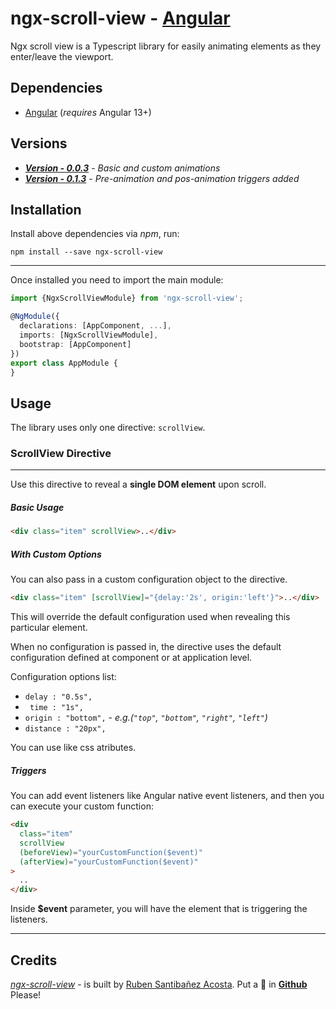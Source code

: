 # ngx-scroll-view - [Angular](http://angular.io/)

Ngx scroll view is a Typescript library for easily animating elements as they enter/leave the viewport.

## Dependencies

- [Angular](https://angular.io) (_requires_ Angular 13+)

## Versions

- _**[Version - 0.0.3](https://www.npmjs.com/package/ngx-scroll-view)**_ - _Basic and custom animations_
- _**[Version - 0.1.3](https://www.npmjs.com/package/ngx-scroll-view)**_ - _Pre-animation and pos-animation triggers added_

## Installation

Install above dependencies via _npm_, run:

```shell
npm install --save ngx-scroll-view
```

---

Once installed you need to import the main module:

```ts
import {NgxScrollViewModule} from 'ngx-scroll-view';

@NgModule({
  declarations: [AppComponent, ...],
  imports: [NgxScrollViewModule],
  bootstrap: [AppComponent]
})
export class AppModule {
}
```

## Usage

The library uses only one directive: `scrollView`.

### ScrollView Directive

---

Use this directive to reveal a **single DOM element** upon scroll.

##### Basic Usage

```html
<div class="item" scrollView>..</div>
```

##### With Custom Options

You can also pass in a custom configuration object to the directive.

```html
<div class="item" [scrollView]="{delay:'2s', origin:'left'}">..</div>
```

This will override the default configuration used when revealing this particular element.

When no configuration is passed in, the directive uses the default configuration defined at component or at application level.

Configuration options list:

- `delay : "0.5s",`
- ` time : "1s",`
- `origin : "bottom",` - _e.g.(`"top"`, `"bottom"`, `"right"`, `"left"`)_
- `distance : "20px",`

You can use like css atributes.

##### Triggers

You can add event listeners like Angular native event listeners, and then you can execute your custom function:

```html
<div
  class="item"
  scrollView
  (beforeView)="yourCustomFunction($event)"
  (afterView)="yourCustomFunction($event)"
>
  ..
</div>
```

Inside **$event** parameter, you will have the element that is triggering the listeners.

---

## Credits

_[ngx-scroll-view](https://www.npmjs.com/package/ngx-scroll-view)_ - is built by [Ruben Santibañez Acosta](https://github.com/rubensantibanezacosta). Put a :star2: in **[Github](https://github.com/rubensantibanezacosta/ngx-scroll-view)** Please!
